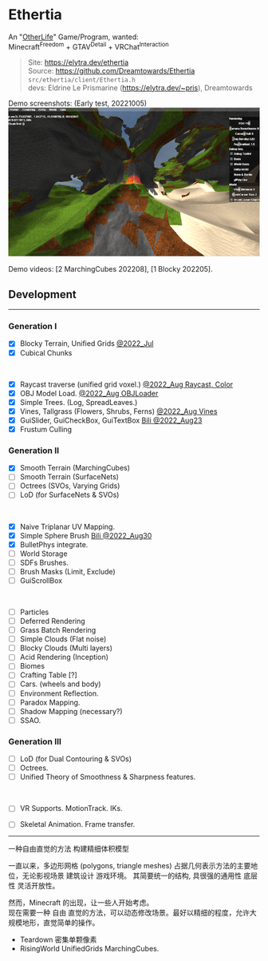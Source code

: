 # Ethertia

An "[OtherLife](https://en.wikipedia.org/wiki/OtherLife)" Game/Program, wanted:  
Minecraft<sup>Freedom</sup> + GTAV<sup>Detail</sup> + VRChat<sup>Interaction</sup>

> Site: https://elytra.dev/ethertia  
> Source: https://github.com/Dreamtowards/Ethertia `src/ethertia/client/Ethertia.h`    
> devs: Eldrine Le Prismarine (https://elytra.dev/~pris), Dreamtowards


Demo screenshots: (Early test, 20221005)
![snap1](src/assets/elytra/site/eth/res/demo-s1.png)

Demo videos:
[2 MarchingCubes 202208],
[1 Blocky 202205].

## Development


---

[comment]: <> (*_todolist*)

### Generation I
- [x] Blocky Terrain, Unified Grids [@2022_Jul](https://www.youtube.com/watch?v=xDwgZkYrPm8&t=14s)
- [x] Cubical Chunks

<br>

- [x] Raycast traverse (unified grid voxel.) [@2022_Aug Raycast, Color](https://www.youtube.com/watch?v=nmRsTBDnoLQ)
- [x] OBJ Model Load. [@2022_Aug OBJLoader](https://www.youtube.com/watch?v=MbTZ_UI1tBo)  
- [x] Simple Trees. (Log, SpreadLeaves.)
- [x] Vines, Tallgrass (Flowers, Shrubs, Ferns) [@2022_Aug Vines](https://www.youtube.com/watch?v=0Ut6vLzkgA8)
- [x] GuiSlider, GuiCheckBox, GuiTextBox [Bili @2022_Aug23](https://www.bilibili.com/video/BV1yU4y1k7EU)
- [x] Frustum Culling

### Generation II
- [x] Smooth Terrain (MarchingCubes) 
- [ ] Smooth Terrain (SurfaceNets)
- [ ] Octrees (SVOs, Varying Grids)
- [ ] LoD (for SurfaceNets & SVOs)

<br>

- [x] Naive Triplanar UV Mapping.
- [x] Simple Sphere Brush [Bili @2022_Aug30](https://www.bilibili.com/video/BV1JB4y1G7np)
- [x] BulletPhys integrate.
- [ ] World Storage
- [ ] SDFs Brushes.
- [ ] Brush Masks (Limit, Exclude)
- [ ] GuiScrollBox

<br>

- [ ] Particles
- [ ] Deferred Rendering
- [ ] Grass Batch Rendering
- [ ] Simple Clouds (Flat noise)
- [ ] Blocky Clouds (Multi layers)
- [ ] Acid Rendering (Inception)
- [ ] Biomes
- [ ] Crafting Table [?]
- [ ] Cars. (wheels and body)
- [ ] Environment Reflection.
- [ ] Paradox Mapping.
- [ ] Shadow Mapping (necessary?)
- [ ] SSAO.

### Generation III
- [ ] LoD (for Dual Contouring & SVOs)
- [ ] Octrees.
- [ ] Unified Theory of Smoothness & Sharpness features.

<br>

- [ ] VR Supports. MotionTrack. IKs.
- [ ] Skeletal Animation. Frame transfer.



[comment]: <> (CLion-2020.3.4)

---

一种自由直觉的方法 构建精细体积模型

一直以来，多边形网格 (polygons, triangle meshes) 占据几何表示方法的主要地位，无论影视场景 建筑设计 游戏环境。
其简要统一的结构, 具很强的通用性 底层性 灵活开放性。

然而，Minecraft 的出现，让一些人开始考虑。  
现在需要一种 自由 直觉的方法，可以动态修改场景。最好以精细的程度，允许大规模地形，直觉简单的操作。

- Teardown 密集单颗像素
- RisingWorld UnifiedGrids MarchingCubes.
